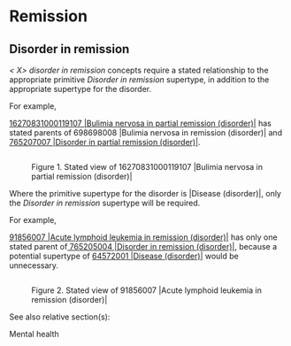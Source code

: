 # Remission

## Disorder in remission

_< X> disorder in remission_ concepts require a stated relationship to the appropriate primitive _Disorder in remission_ supertype, in addition to the appropriate supertype for the disorder.

For example,

[16270831000119107 |Bulimia nervosa in partial remission (disorder)|](http://snomed.info/id/16270831000119107) has stated parents of 698698008 |Bulimia nervosa in remission (disorder)| and [765207007 |Disorder in partial remission (disorder)|](http://snomed.info/id/765207007).

<figure><img src="../../../../../../authoring/clinical-finding-and-disorder/images/174690538.png" alt=""><figcaption><p>Figure 1. Stated view of 16270831000119107 |Bulimia nervosa in partial remission (disorder)|</p></figcaption></figure>

Where the primitive supertype for the disorder is |Disease (disorder)|, only the _Disorder in remission_ supertype will be required.

For example,

[91856007 |Acute lymphoid leukemia in remission (disorder)|](http://snomed.info/id/91856007) has only one stated parent of[ 765205004 |Disorder in remission (disorder)|](http://snomed.info/id/765205004), because a potential supertype of [64572001 |Disease (disorder)|](http://snomed.info/id/64572001) would be unnecessary.

<figure><img src="../../../../../../authoring/clinical-finding-and-disorder/images/174690540.png" alt=""><figcaption><p>Figure 2. Stated view of 91856007 |Acute lymphoid leukemia in remission (disorder)|</p></figcaption></figure>

See also relative section(s):

Mental health
